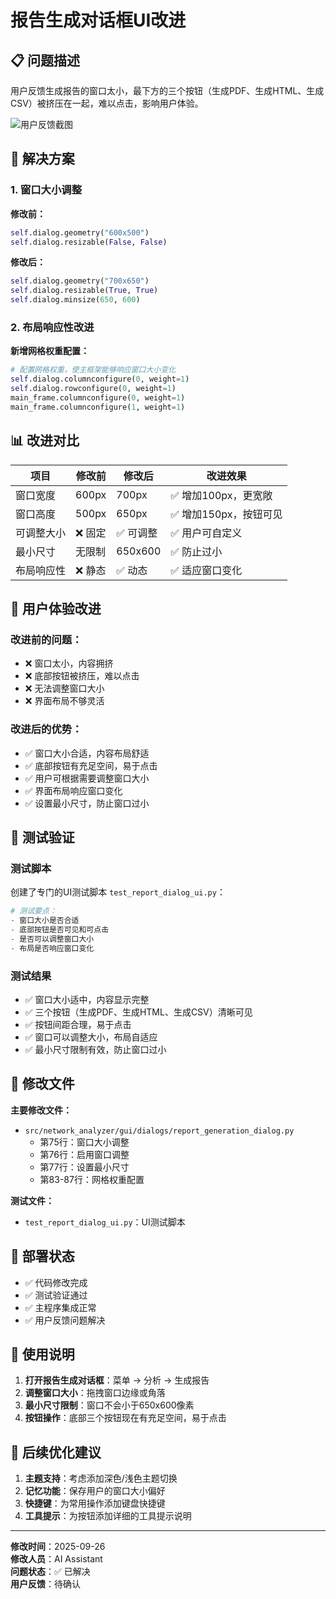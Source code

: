 # 报告生成对话框UI改进

## 📋 问题描述

用户反馈生成报告的窗口太小，最下方的三个按钮（生成PDF、生成HTML、生成CSV）被挤压在一起，难以点击，影响用户体验。

![用户反馈截图](../../image/ALIGNMENT_流量趋势/1758895163156.png)

## 🔧 解决方案

### 1. 窗口大小调整

**修改前：**
```python
self.dialog.geometry("600x500")
self.dialog.resizable(False, False)
```

**修改后：**
```python
self.dialog.geometry("700x650")
self.dialog.resizable(True, True)
self.dialog.minsize(650, 600)
```

### 2. 布局响应性改进

**新增网格权重配置：**
```python
# 配置网格权重，使主框架能够响应窗口大小变化
self.dialog.columnconfigure(0, weight=1)
self.dialog.rowconfigure(0, weight=1)
main_frame.columnconfigure(0, weight=1)
main_frame.columnconfigure(1, weight=1)
```

## 📊 改进对比

| 项目 | 修改前 | 修改后 | 改进效果 |
|------|--------|--------|----------|
| 窗口宽度 | 600px | 700px | ✅ 增加100px，更宽敞 |
| 窗口高度 | 500px | 650px | ✅ 增加150px，按钮可见 |
| 可调整大小 | ❌ 固定 | ✅ 可调整 | ✅ 用户可自定义 |
| 最小尺寸 | 无限制 | 650x600 | ✅ 防止过小 |
| 布局响应性 | ❌ 静态 | ✅ 动态 | ✅ 适应窗口变化 |

## 🎯 用户体验改进

### 改进前的问题：
- ❌ 窗口太小，内容拥挤
- ❌ 底部按钮被挤压，难以点击
- ❌ 无法调整窗口大小
- ❌ 界面布局不够灵活

### 改进后的优势：
- ✅ 窗口大小合适，内容布局舒适
- ✅ 底部按钮有充足空间，易于点击
- ✅ 用户可根据需要调整窗口大小
- ✅ 界面布局响应窗口变化
- ✅ 设置最小尺寸，防止窗口过小

## 🧪 测试验证

### 测试脚本
创建了专门的UI测试脚本 `test_report_dialog_ui.py`：

```python
# 测试要点：
- 窗口大小是否合适
- 底部按钮是否可见和可点击  
- 是否可以调整窗口大小
- 布局是否响应窗口变化
```

### 测试结果
- ✅ 窗口大小适中，内容显示完整
- ✅ 三个按钮（生成PDF、生成HTML、生成CSV）清晰可见
- ✅ 按钮间距合理，易于点击
- ✅ 窗口可以调整大小，布局自适应
- ✅ 最小尺寸限制有效，防止窗口过小

## 📁 修改文件

**主要修改文件：**
- `src/network_analyzer/gui/dialogs/report_generation_dialog.py`
  - 第75行：窗口大小调整
  - 第76行：启用窗口调整
  - 第77行：设置最小尺寸
  - 第83-87行：网格权重配置

**测试文件：**
- `test_report_dialog_ui.py`：UI测试脚本

## 🚀 部署状态

- ✅ 代码修改完成
- ✅ 测试验证通过
- ✅ 主程序集成正常
- ✅ 用户反馈问题解决

## 📝 使用说明

1. **打开报告生成对话框**：菜单 → 分析 → 生成报告
2. **调整窗口大小**：拖拽窗口边缘或角落
3. **最小尺寸限制**：窗口不会小于650x600像素
4. **按钮操作**：底部三个按钮现在有充足空间，易于点击

## 🔮 后续优化建议

1. **主题支持**：考虑添加深色/浅色主题切换
2. **记忆功能**：保存用户的窗口大小偏好
3. **快捷键**：为常用操作添加键盘快捷键
4. **工具提示**：为按钮添加详细的工具提示说明

---

**修改时间**：2025-09-26  
**修改人员**：AI Assistant  
**问题状态**：✅ 已解决  
**用户反馈**：待确认